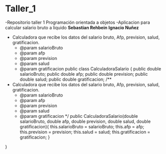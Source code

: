 # Taller_1
-Repositorio taller 1 Programación orientada a objetos
-Aplicacion para calcular salario bruto a liquido
**Sebastian Rehbein**
**Ignacio Nuñez**
 * Calculadora que recibe los datos del salario bruto, Afp, prevision, salud, gratificacion.
     * @param salarioBruto
     * @param afp
     * @param prevision
     * @param salud
     * @param gratificacion
public class CalculadoraSalario {
    public double salarioBruto;
    public double afp;
    public double prevision;
    public double salud;
    public double gratificacion;
/**
 * Calculadora que recibe los datos del salario bruto, Afp, prevision, salud, gratificacion.
     * @param salarioBruto
     * @param afp
     * @param prevision
     * @param salud
     * @param gratificacion
 */
  public CalculadoraSalario(double salarioBruto, double afp, double prevision, double salud, double gratificacion){
      this.salarioBruto = salarioBruto;
      this.afp = afp;
      this.prevision = prevision;
      this.salud = salud;
      this.gratificacion = gratificacion;
    }
  
}
